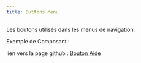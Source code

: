```yaml
---
title: Buttons Menu
---
```


Les boutons utilisés dans les menus de navigation.

Exemple de Composant :

lien vers la page github : [Bouton Aide](https://github.com/tracim/tracim_front/blob/master/src/component/Header/MenuActionListItem/Help.jsx)